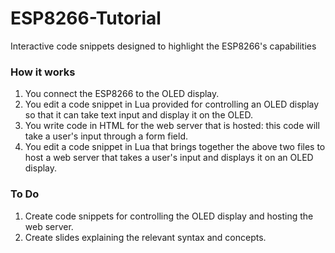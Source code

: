 # ESP8266-Tutorial
Interactive code snippets designed to highlight the ESP8266's capabilities

### How it works
1. You connect the ESP8266 to the OLED display.
2. You edit a code snippet in Lua provided for controlling an OLED display so that it can take text input and display it on the OLED.
3. You write code in HTML for the web server that is hosted: this code will take a user's input through a form field.
4. You edit a code snippet in Lua that brings together the above two files to host a web server that takes a user's input and displays it on an OLED display.


### To Do
1. Create code snippets for controlling the OLED display and hosting the web server.
2. Create slides explaining the relevant syntax and concepts.
